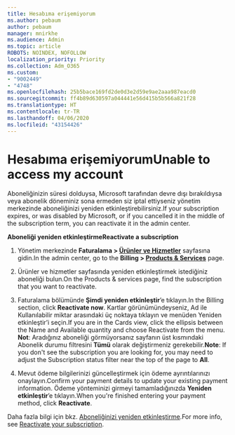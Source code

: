 ```yaml
---
title: Hesabıma erişemiyorum
ms.author: pebaum
author: pebaum
manager: mnirkhe
ms.audience: Admin
ms.topic: article
ROBOTS: NOINDEX, NOFOLLOW
localization_priority: Priority
ms.collection: Adm_O365
ms.custom:
- "9002449"
- "4748"
ms.openlocfilehash: 25b5bace169fd2de0d3e2d59e9ae2aaa987eacd0
ms.sourcegitcommit: ff4b89d630597a044441e56d415b5b566a821f28
ms.translationtype: HT
ms.contentlocale: tr-TR
ms.lasthandoff: 04/06/2020
ms.locfileid: "43154426"
---
```

# <a name="unable-to-access-my-account"></a><span data-ttu-id="07bea-102">Hesabıma erişemiyorum</span><span class="sxs-lookup"><span data-stu-id="07bea-102">Unable to access my account</span></span>

<span data-ttu-id="07bea-103">Aboneliğinizin süresi dolduysa, Microsoft tarafından devre dışı bırakıldıysa veya abonelik döneminiz sona ermeden siz iptal ettiyseniz yönetim merkezinde aboneliğinizi yeniden etkinleştirebilirsiniz.</span><span class="sxs-lookup"><span data-stu-id="07bea-103">If your subscription expires, or was disabled by Microsoft, or if you cancelled it in the middle of the subscription term, you can reactivate it in the admin center.</span></span>

<span data-ttu-id="07bea-104">**Aboneliği yeniden etkinleştirme**</span><span class="sxs-lookup"><span data-stu-id="07bea-104">**Reactivate a subscription**</span></span>

1. <span data-ttu-id="07bea-105">Yönetim merkezinde **Faturalama > [Ürünler ve Hizmetler](https://go.microsoft.com/fwlink/p/?linkid=842054)** sayfasına gidin.</span><span class="sxs-lookup"><span data-stu-id="07bea-105">In the admin center, go to the **Billing > [Products & Services](https://go.microsoft.com/fwlink/p/?linkid=842054)** page.</span></span>

2. <span data-ttu-id="07bea-106">Ürünler ve hizmetler sayfasında yeniden etkinleştirmek istediğiniz aboneliği bulun.</span><span class="sxs-lookup"><span data-stu-id="07bea-106">On the Products & services page, find the subscription that you want to reactivate.</span></span>

3. <span data-ttu-id="07bea-107">Faturalama bölümünde **Şimdi yeniden etkinleştir**’e tıklayın.</span><span class="sxs-lookup"><span data-stu-id="07bea-107">In the Billing section, click **Reactivate now**.</span></span>  <span data-ttu-id="07bea-108">Kartlar görünümündeyseniz, Ad ile Kullanılabilir miktar arasındaki üç noktaya tıklayın ve menüden Yeniden etkinleştir’i seçin.</span><span class="sxs-lookup"><span data-stu-id="07bea-108">If you are in the Cards view, click the ellipsis between the Name and Available quantity and choose Reactivate from the menu.</span></span> <span data-ttu-id="07bea-109">**Not**: Aradığınız aboneliği görmüyorsanız sayfanın üst kısmındaki Abonelik durumu filtresini **Tümü** olarak değiştirmeniz gerekebilir.</span><span class="sxs-lookup"><span data-stu-id="07bea-109">**Note**: If you don't see the subscription you are looking for, you may need to adjust the Subscription status filter near the top of the page to **All**.</span></span>

4. <span data-ttu-id="07bea-110">Mevut ödeme bilgilerinizi güncelleştirmek için ödeme ayrıntılarınızı onaylayın.</span><span class="sxs-lookup"><span data-stu-id="07bea-110">Confirm your payment details to update your existing payment information.</span></span> <span data-ttu-id="07bea-111">Ödeme yönteminizi girmeyi tamamladığınızda **Yeniden etkinleştir**’e tıklayın.</span><span class="sxs-lookup"><span data-stu-id="07bea-111">When you're finished entering your payment method, click **Reactivate**.</span></span>

<span data-ttu-id="07bea-112">Daha fazla bilgi için bkz. [Aboneliğinizi yeniden etkinleştirme](https://docs.microsoft.com/office365/admin/subscriptions-and-billing/reactivate-your-subscription).</span><span class="sxs-lookup"><span data-stu-id="07bea-112">For more info, see [Reactivate your subscription](https://docs.microsoft.com/office365/admin/subscriptions-and-billing/reactivate-your-subscription).</span></span>
